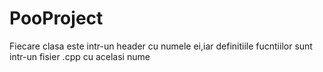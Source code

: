 # PooProject
Fiecare clasa este intr-un header cu numele ei,iar definitiile fucntiilor sunt intr-un fisier .cpp cu acelasi nume